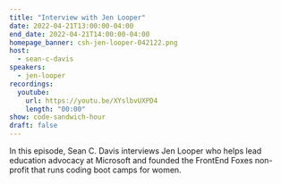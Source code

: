 ```yaml
---
title: "Interview with Jen Looper"
date: 2022-04-21T13:00:00-04:00
end_date: 2022-04-21T14:00:00-04:00
homepage_banner: csh-jen-looper-042122.png
host:
  - sean-c-davis
speakers:
  - jen-looper
recordings:
  youtube:
    url: https://youtu.be/XYslbvUXPD4
    length: "00:00"
show: code-sandwich-hour
draft: false
---
```


In this episode, Sean C. Davis interviews Jen Looper who helps lead education advocacy at Microsoft and founded the FrontEnd Foxes non-profit that runs coding boot camps for women.
